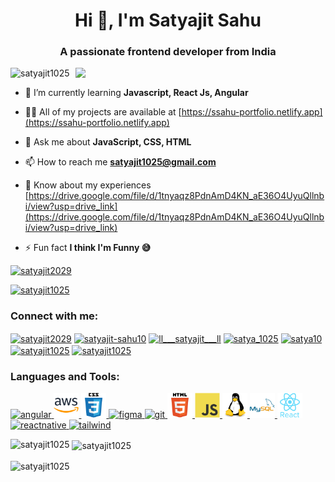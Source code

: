 <h1 align="center">Hi 👋, I'm Satyajit Sahu</h1>
<h3 align="center">A passionate frontend developer from India</h3>

<img align="right" width="400" src="https://camo.githubusercontent.com/7de37139d0b4c1ce40865e799b446c0e963a3dd8fb68d239707237c40604fa3d/68747470733a2f2f63646e2e6472696262626c652e636f6d2f75736572732f3733303730332f73637265656e73686f74732f363538313234332f6176656e746f2e676966">

<p align="left"> <img src="https://komarev.com/ghpvc/?username=satyajit1025&label=Profile%20views&color=0e75b6&style=flat" alt="satyajit1025" /> </p>

- 🌱 I’m currently learning **Javascript, React Js, Angular**

- 👨‍💻 All of my projects are available at [https://ssahu-portfolio.netlify.app](https://ssahu-portfolio.netlify.app)

- 💬 Ask me about **JavaScript, CSS, HTML**

- 📫 How to reach me **satyajit1025@gmail.com**

- 📄 Know about my experiences [https://drive.google.com/file/d/1tnyaqz8PdnAmD4KN_aE36O4UyuQllnbi/view?usp=drive_link](https://drive.google.com/file/d/1tnyaqz8PdnAmD4KN_aE36O4UyuQllnbi/view?usp=drive_link)

- ⚡ Fun fact **I think I'm Funny 😅**

<p align="left"> <a href="https://twitter.com/satyajit2029" target="blank"><img src="https://img.shields.io/twitter/follow/satyajit2029?logo=twitter&style=for-the-badge" alt="satyajit2029" /></a> </p>


  
<p align="left"> <a href="https://github.com/ryo-ma/github-profile-trophy"><img src="https://github-profile-trophy.vercel.app/?username=satyajit1025" alt="satyajit1025" /></a> </p>

<h3 align="left">Connect with me:</h3>
<p align="left">
<a href="https://twitter.com/satyajit2029" target="blank"><img align="center" src="https://raw.githubusercontent.com/rahuldkjain/github-profile-readme-generator/master/src/images/icons/Social/twitter.svg" alt="satyajit2029" height="30" width="40" /></a>
<a href="https://linkedin.com/in/satyajit-sahu10" target="blank"><img align="center" src="https://raw.githubusercontent.com/rahuldkjain/github-profile-readme-generator/master/src/images/icons/Social/linked-in-alt.svg" alt="satyajit-sahu10" height="30" width="40" /></a>
<a href="https://instagram.com/ll___satyajit___ll" target="blank"><img align="center" src="https://raw.githubusercontent.com/rahuldkjain/github-profile-readme-generator/master/src/images/icons/Social/instagram.svg" alt="ll___satyajit___ll" height="30" width="40" /></a>
<a href="https://dribbble.com/satya_1025" target="blank"><img align="center" src="https://raw.githubusercontent.com/rahuldkjain/github-profile-readme-generator/master/src/images/icons/Social/dribbble.svg" alt="satya_1025" height="30" width="40" /></a>
<a href="https://www.behance.net/satya10" target="blank"><img align="center" src="https://raw.githubusercontent.com/rahuldkjain/github-profile-readme-generator/master/src/images/icons/Social/behance.svg" alt="satya10" height="30" width="40" /></a>
<a href="https://www.hackerrank.com/satyajit1025" target="blank"><img align="center" src="https://raw.githubusercontent.com/rahuldkjain/github-profile-readme-generator/master/src/images/icons/Social/hackerrank.svg" alt="satyajit1025" height="30" width="40" /></a>
<a href="https://www.leetcode.com/satyajit1025" target="blank"><img align="center" src="https://raw.githubusercontent.com/rahuldkjain/github-profile-readme-generator/master/src/images/icons/Social/leet-code.svg" alt="satyajit1025" height="30" width="40" /></a>
</p>

<h3 align="left">Languages and Tools:</h3>
<p align="left"> <a href="https://angular.io" target="_blank" rel="noreferrer"> <img src="https://angular.io/assets/images/logos/angular/angular.svg" alt="angular" width="40" height="40"/> </a> <a href="https://aws.amazon.com" target="_blank" rel="noreferrer"> <img src="https://raw.githubusercontent.com/devicons/devicon/master/icons/amazonwebservices/amazonwebservices-original-wordmark.svg" alt="aws" width="40" height="40"/> </a> <a href="https://www.w3schools.com/css/" target="_blank" rel="noreferrer"> <img src="https://raw.githubusercontent.com/devicons/devicon/master/icons/css3/css3-original-wordmark.svg" alt="css3" width="40" height="40"/> </a> <a href="https://www.figma.com/" target="_blank" rel="noreferrer"> <img src="https://www.vectorlogo.zone/logos/figma/figma-icon.svg" alt="figma" width="40" height="40"/> </a> <a href="https://git-scm.com/" target="_blank" rel="noreferrer"> <img src="https://www.vectorlogo.zone/logos/git-scm/git-scm-icon.svg" alt="git" width="40" height="40"/> </a> <a href="https://www.w3.org/html/" target="_blank" rel="noreferrer"> <img src="https://raw.githubusercontent.com/devicons/devicon/master/icons/html5/html5-original-wordmark.svg" alt="html5" width="40" height="40"/> </a> <a href="https://developer.mozilla.org/en-US/docs/Web/JavaScript" target="_blank" rel="noreferrer"> <img src="https://raw.githubusercontent.com/devicons/devicon/master/icons/javascript/javascript-original.svg" alt="javascript" width="40" height="40"/> </a> <a href="https://www.linux.org/" target="_blank" rel="noreferrer"> <img src="https://raw.githubusercontent.com/devicons/devicon/master/icons/linux/linux-original.svg" alt="linux" width="40" height="40"/> </a> <a href="https://www.mysql.com/" target="_blank" rel="noreferrer"> <img src="https://raw.githubusercontent.com/devicons/devicon/master/icons/mysql/mysql-original-wordmark.svg" alt="mysql" width="40" height="40"/> </a> <a href="https://reactjs.org/" target="_blank" rel="noreferrer"> <img src="https://raw.githubusercontent.com/devicons/devicon/master/icons/react/react-original-wordmark.svg" alt="react" width="40" height="40"/> </a> <a href="https://reactnative.dev/" target="_blank" rel="noreferrer"> <img src="https://reactnative.dev/img/header_logo.svg" alt="reactnative" width="40" height="40"/> </a> <a href="https://tailwindcss.com/" target="_blank" rel="noreferrer"> <img src="https://www.vectorlogo.zone/logos/tailwindcss/tailwindcss-icon.svg" alt="tailwind" width="40" height="40"/> </a> </p>

<p><img align="left" src="https://github-readme-stats.vercel.app/api/top-langs?username=satyajit1025&show_icons=true&locale=en&layout=compact" alt="satyajit1025" /></p>

<p>&nbsp;<img align="center" src="https://github-readme-stats.vercel.app/api?username=satyajit1025&show_icons=true&locale=en" alt="satyajit1025" /></p>

<p><img align="center" src="https://github-readme-streak-stats.herokuapp.com/?user=satyajit1025&" alt="satyajit1025" /></p>
